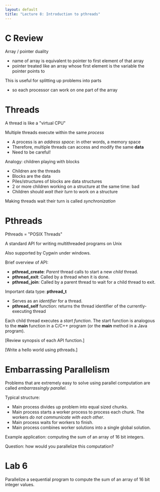 ```yaml
---
layout: default
title: "Lecture 8: Introduction to pthreads"
---
```


C Review
========

Array / pointer duality

-   name of array is equivalent to pointer to first element of that array
-   pointer treated like an array whose first element is the variable the pointer points to

This is useful for splitting up problems into parts

-   so each processor can work on one part of the array

Threads
=======

A thread is like a "virtual CPU"

Multiple threads execute within the same *process*

-   A process is an *address space*: in other words, a memory space
-   Therefore, multiple threads can access and modify the same **data**
-   Need to be careful!

Analogy: children playing with blocks

-   Children are the threads
-   Blocks are the data
-   Piles/structures of blocks are data structures
-   2 or more children working on a structure at the same time: bad
-   Children should *wait their turn* to work on a structure

Making threads wait their turn is called *synchronization*

Pthreads
========

Pthreads = "POSIX Threads"

A standard API for writing multithreaded programs on Unix

Also supported by Cygwin under windows.

Brief overview of API:

-   **pthread\_create**: *Parent* thread calls to start a new *child* thread.
-   **pthread\_exit**: Called by a thread when it is done.
-   **pthread\_join**: Called by a parent thread to wait for a child thread to exit.

Important data type: **pthread\_t**

-   Serves as an *identifier* for a thread.
-   **pthread\_self** function: returns the thread identifier of the currently-executing thread

Each child thread executes a *start function*. The start function is analogous to the **main** function in a C/C++ program (or the **main** method in a Java program).

[Review synopsis of each API function.]

[Write a hello world using pthreads.]

Embarrassing Parallelism
========================

Problems that are extremely easy to solve using parallel computation are called *embarrassingly parallel*.

Typical structure:

-   Main process divides up problem into equal sized chunks.
-   Main process starts a worker process to process each chunk. The workers *do not communicate with each other*.
-   Main process waits for workers to finish.
-   Main process combines worker solutions into a single global solution.

Example application: computing the sum of an array of 16 bit integers.

Question: how would you parallelize this computation?

Lab 6
=====

Parallelize a sequential program to compute the sum of an array of 16 bit integer values.
